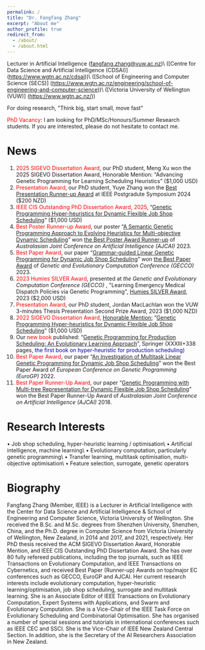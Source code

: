```yaml
---
permalink: /
title: "Dr. Fangfang Zhang"
excerpt: "About me"
author_profile: true
redirect_from: 
  - /about/
  - /about.html
---
```


Lecturer in Artificial Intelligence (<span style="color: #0000a0">fangfang.zhang@vuw.ac.nz</span>)\\
([Centre for Data Science and Artificial Intelligence (CDSAI)] (https://www.wgtn.ac.nz/cdsai))\\
([School of Engineering and Computer Science (SECS)] (https://www.wgtn.ac.nz/engineering/school-of-engineering-and-computer-science))\\
([Victoria University of Wellington (VUW)] (https://www.wgtn.ac.nz/))

For doing research, "Think big, start small, move fast"

<span style="color: #FF0000">PhD Vacancy</span>: I am looking for PhD/MSc/Honours/Summer Research students. If you are interested, please do not hesitate to contact me.

News
======
<ol>
<li><span style="color: #FF0000">2025 SIGEVO Dissertation Award</span>, our PhD student, Meng Xu won the 2025 SIGEVO Dissertation Award, Honorable Mention: “Advancing Genetic Programming for Learning Scheduling Heuristics” ($1,000 USD)</li>
<li><span style="color: #FF0000">Presentation Award</span>, our PhD student, Yuye Zhang won the <a target="_blank" href="https://github.com/fangfang-zhang/fangfang-zhang.github.io/blob/main/files/Yuye_2024_Symposium.pdf">Best Presentation Runner-up Award</a> at IEEE Postgradute Symposium 2024 ($200 NZD)</li> 
<li><span style="color: #FF0000">IEEE CIS Outstanding PhD Dissertation Award, 2025</span>, “<a target="_blank" href="">Genetic Programming Hyper-heuristics for Dynamic Flexible Job Shop Scheduling</a>” ($1,000 USD)</li> 
<li><span style="color: #FF0000">Best Poster Runner-up Award</span>, our poster “<a target="_blank" href="https://link.springer.com/chapter/10.1007/978-981-99-8391-9_32">A Semantic Genetic Programming Approach to Evolving Heuristics for Multi-objective Dynamic Scheduling</a>” won <a target="_blank" href="https://github.com/fangfang-zhang/fangfang-zhang.github.io/blob/master/files/BestPosterRunnerupAJCAI.pdf">the Best Poster Award Runner-up</a> of <i> Australasian Joint Conference on Artificial Intelligence (AJCAI) </i> 2023.</li>
<li><span style="color: #FF0000">Best Paper Award</span>, our paper “<a target="_blank" href="https://dl.acm.org/doi/abs/10.1145/3583131.3590394">Grammar-guided Linear Genetic Programming for Dynamic Job Shop Scheduling</a>” won <a target="_blank" href="https://github.com/fangfang-zhang/fangfang-zhang.github.io/blob/master/files/BPA_GECCO.pdf">the Best Paper Award</a> of <i> Genetic and Evolutionary Computation Conference (GECCO) </i> 2023.</li>
<li><span style="color: #FF0000">2023 Humies SILVER Award</span>, presented at <i>the Genetic and Evolutionary Computation Conference (GECCO) </i>, "Learning Emergency Medical Dispatch Policies via Genetic Programming", <a target="_blank" href="https://github.com/fangfang-zhang/fangfang-zhang.github.io/blob/master/files/SilverAward.pdf">Humies SILVER Award</a>, 2023 ($2,000 USD)</li>
<li><span style="color: #FF0000">Presentation Award</span>, our PhD student, Jordan MacLachlan won the VUW 3-minutes Thesis Presentation Second Prize Award, 2023 ($1,000 NZD)</li>
<li><span style="color: #FF0000">2022 SIGEVO Dissertation Award</span>, <a target="_blank" href="https://sig.sigevo.org/index.html/tiki-index.php?page=SIGEVO+Dissertation+Award"> Honorable Mention:</a> “<a target="_blank" href="https://openaccess.wgtn.ac.nz/articles/thesis/Genetic_Programming_Hyper-heuristics_for_Dynamic_Flexible_Job_Shop_Scheduling/16528677/1">Genetic Programming Hyper-heuristics for Dynamic Flexible Job Shop Scheduling</a>” ($1,000 USD)</li>
<li>Our <span style="color: #FF0000">new book </span> published: “<a target="_blank" href="https://link.springer.com/book/10.1007/978-981-16-4859-5">Genetic Programming for Production Scheduling: An Evolutionary Learning Approach</a>”, Springer (XXXIII+338 pages, <span style="color: #0000a0">the first book on hyper-heuristic for production scheduling</span>)</li>
<li><span style="color: #FF0000">Best Paper Award</span>, our paper “<a target="_blank" href="https://link.springer.com/chapter/10.1007/978-3-031-02056-8_11">An Investigation of Multitask Linear Genetic Programming for Dynamic Job Shop Scheduling</a>” won the Best Paper Award of <i> European Conference on Genetic Programming (EuroGP) </i> 2022.</li>
<li><span style="color: #FF0000">Best Paper Runner-Up Award</span>, our paper “<a target="_blank" href="https://link.springer.com/chapter/10.1007/978-3-030-03991-2_43">Genetic Programming with Multi-tree Representation for Dynamic Flexible Job Shop Scheduling</a>” won the Best Paper Runner-Up Award of <i> Australasian Joint Conference on Artificial Intelligence (AJCAI) </i> 2018.</li>
</ol>


Research Interests
======
• Job shop scheduling, hyper-heuristic learning / optimisation\\
• Artificial intelligence, machine learning\\
• Evolutionary computation, particularly genetic programming\\
• Transfer learning, multitask optimisation, multi-objective optimisation\\
• Feature selection, surrogate, genetic operators


Biography
======
Fangfang Zhang (Member, IEEE) is a Lecturer in Artificial Intelligence with the Center for Data Science and Artificial Intelligence & School of Engineering and Computer Science, Victoria University of Wellington. She received the B.Sc. and M.Sc. degrees from Shenzhen University, Shenzhen, China, and the Ph.D. degree in Computer Science from Victoria University of Wellington, New Zealand, in 2014 and 2017, and 2021, respectively. Her PhD thesis received the ACM SIGEVO Dissertation Award, Honorable Mention, and IEEE CIS Outstanding PhD Dissertation Award. She has over 80 fully refereed publications, including the top journals, such as IEEE Transactions on Evolutionary Computation, and IEEE Transactions on Cybernetics, and received Best Paper (Runner-up) Awards on top/major EC conferences such as GECCO, EuroGP and AJCAI. Her current research interests include evolutionary computation, hyper-heuristic learning/optimisation, job shop scheduling, surrogate and multitask learning. She is an Associate Editor of IEEE Transactions on Evolutionary Computation, Expert Systems with Applications, and Swarm and Evolutionary Computation. She is a Vice-Chair of the IEEE Task Force on Evolutionary Scheduling and Combinatorial Optimisation. She has organised a number of special sessions and tutorials in international conferences such as IEEE CEC and SSCI. She is the Vice-Chair of IEEE New Zealand Central Section. In addition, she is the Secretary of the AI Researchers Association in New Zealand.







